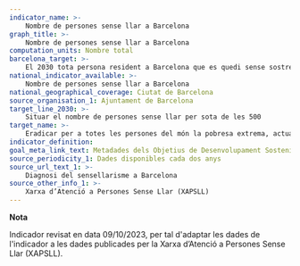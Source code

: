 ```yaml
---
indicator_name: >-
    Nombre de persones sense llar a Barcelona
graph_title: >-
    Nombre de persones sense llar a Barcelona
computation_units: Nombre total
barcelona_target: >-
    El 2030 tota persona resident a Barcelona que es quedi sense sostre tindrà un llit on dormir i un plat a taula, i el nombre de persones sense llar es reduirà fortament
national_indicator_available: >-
    Nombre de persones sense llar a Barcelona
national_geographical_coverage: Ciutat de Barcelona
source_organisation_1: Ajuntament de Barcelona
target_line_2030: >-
    Situar el nombre de persones sense llar per sota de les 500
target_name: >-
    Eradicar per a totes les persones del món la pobresa extrema, actualment mesurada per un ingrés per persona inferior a 1,25 $ EUA al dia.
indicator_definition:
goal_meta_link_text: Metadades dels Objetius de Desenvolupament Sostenible de les Nacions Unides (pdf 894kB)
source_periodicity_1: Dades disponibles cada dos anys
source_url_text_1: >-
    Diagnosi del sensellarisme a Barcelona   
source_other_info_1: >-
    Xarxa d’Atenció a Persones Sense Llar (XAPSLL)
---
```

**Nota**

Indicador revisat en data 09/10/2023, per tal d'adaptar les dades de l'indicador a les dades publicades per la Xarxa d’Atenció a Persones Sense Llar (XAPSLL).
